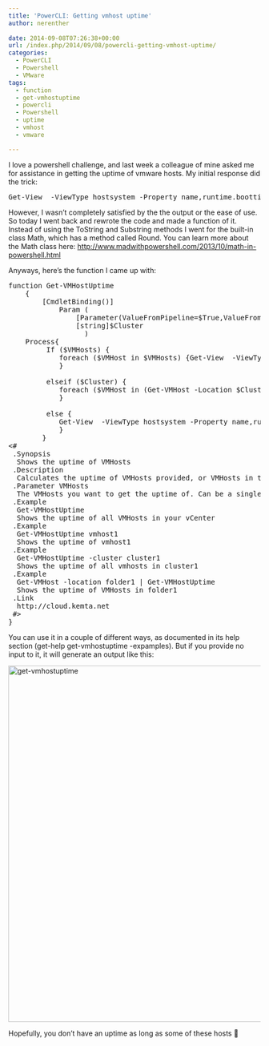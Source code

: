 ```yaml
---
title: 'PowerCLI: Getting vmhost uptime'
author: nerenther
 
date: 2014-09-08T07:26:38+00:00
url: /index.php/2014/09/08/powercli-getting-vmhost-uptime/
categories:
  - PowerCLI
  - Powershell
  - VMware
tags:
  - function
  - get-vmhostuptime
  - powercli
  - Powershell
  - uptime
  - vmhost
  - vmware

---
```

I love a powershell challenge, and last week a colleague of mine asked me for assistance in getting the uptime of vmware hosts. My initial response did the trick:

<pre lang="Powershell">Get-View  -ViewType hostsystem -Property name,runtime.boottime | Select-Object Name, @{N="UptimeDays"; E={((((get-date) - ($_.runtime).BootTime).TotalDays).Tostring()).Substring(0,5)}}
</pre>

However, I wasn&#8217;t completely satisfied by the the output or the ease of use.  
So today I went back and rewrote the code and made a function of it.  
Instead of using the ToString and Substring methods I went for the built-in class Math, which has a method called Round. You can learn more about the Math class here: <a href="http://www.madwithpowershell.com/2013/10/math-in-powershell.html" target="_blank" rel="noopener">http://www.madwithpowershell.com/2013/10/math-in-powershell.html</a>

Anyways, here&#8217;s the function I came up with:

<pre lang="Powershell">function Get-VMHostUptime
    {
        [CmdletBinding()]
            Param (
                [Parameter(ValueFromPipeline=$True,ValueFromPipelineByPropertyName=$True)][Alias('Name')][string]$VMHosts,
                [string]$Cluster
                  )
    Process{
         If ($VMHosts) {
            foreach ($VMHost in $VMHosts) {Get-View  -ViewType hostsystem -Property name,runtime.boottime -Filter @{"name" = "$VMHost"} | Select-Object Name, @{N="UptimeDays"; E={[math]::round((((Get-Date) - ($_.Runtime.BootTime)).TotalDays),1)}}, @{N="UptimeHours"; E={[math]::round((((Get-Date) - ($_.Runtime.BootTime)).TotalHours),1)}}, @{N="UptimeMinutes"; E={[math]::round((((Get-Date) - ($_.Runtime.BootTime)).TotalMinutes),1)}}}
            }

         elseif ($Cluster) {
            foreach ($VMHost in (Get-VMHost -Location $Cluster)) {Get-View  -ViewType hostsystem -Property name,runtime.boottime -Filter @{"name" = "$VMHost"} | Select-Object Name, @{N="UptimeDays"; E={[math]::round((((Get-Date) - ($_.Runtime.BootTime)).TotalDays),1)}}, @{N="UptimeHours"; E={[math]::round((((Get-Date) - ($_.Runtime.BootTime)).TotalHours),1)}}, @{N="UptimeMinutes"; E={[math]::round((((Get-Date) - ($_.Runtime.BootTime)).TotalMinutes),1)}}}
            }

         else {
            Get-View  -ViewType hostsystem -Property name,runtime.boottime | Select-Object Name, @{N="UptimeDays"; E={[math]::round((((Get-Date) - ($_.Runtime.BootTime)).TotalDays),1)}}, @{N="UptimeHours"; E={[math]::round((((Get-Date) - ($_.Runtime.BootTime)).TotalHours),1)}}, @{N="UptimeMinutes"; E={[math]::round((((Get-Date) - ($_.Runtime.BootTime)).TotalMinutes),1)}}
            }
        }
&lt;#
 .Synopsis
  Shows the uptime of VMHosts
 .Description
  Calculates the uptime of VMHosts provided, or VMHosts in the cluster provided
 .Parameter VMHosts
  The VMHosts you want to get the uptime of. Can be a single host or multiple hosts provided by the pipeline
 .Example
  Get-VMHostUptime
  Shows the uptime of all VMHosts in your vCenter
 .Example
  Get-VMHostUptime vmhost1
  Shows the uptime of vmhost1
 .Example
  Get-VMHostUptime -cluster cluster1
  Shows the uptime of all vmhosts in cluster1
 .Example
  Get-VMHost -location folder1 | Get-VMHostUptime
  Shows the uptime of VMHosts in folder1
 .Link
  http://cloud.kemta.net
 #>
}
</pre>

You can use it in a couple of different ways, as documented in its help section (get-help get-vmhostuptime -expamples). But if you provide no input to it, it will generate an output like this:

[<img decoding="async" loading="lazy" class="aligncenter size-full wp-image-627" alt="get-vmhostuptime" src="http://4.234.145.218/wp-content/uploads/2014/09/get-vmhostuptime.png" width="1224" height="712" srcset="http://4.234.145.218/wp-content/uploads/2014/09/get-vmhostuptime.png 1224w, http://4.234.145.218/wp-content/uploads/2014/09/get-vmhostuptime-300x175.png 300w, http://4.234.145.218/wp-content/uploads/2014/09/get-vmhostuptime-1024x596.png 1024w, http://4.234.145.218/wp-content/uploads/2014/09/get-vmhostuptime-768x447.png 768w" sizes="(max-width: 1224px) 100vw, 1224px" />][1]

Hopefully, you don&#8217;t have an uptime as long as some of these hosts 🙂

 [1]: http://4.234.145.218/wp-content/uploads/2014/09/get-vmhostuptime.png